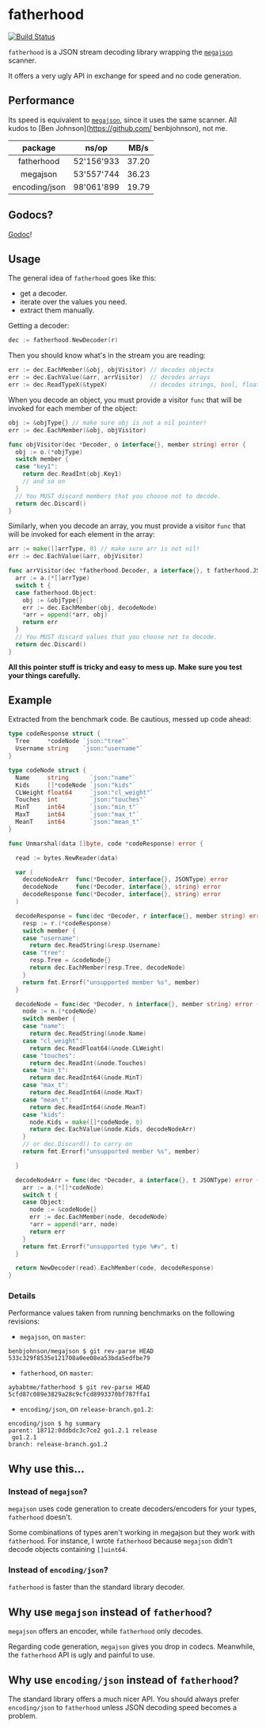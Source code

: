 fatherhood
==========
[![Build Status](https://drone.io/github.com/aybabtme/fatherhood/status.png)](https://drone.io/github.com/aybabtme/fatherhood/latest)

`fatherhood` is a JSON stream decoding library wrapping the
[`megajson`](https://github.com/benbjohnson/megajson) scanner.

It offers a very ugly API in exchange for speed and no code generation.

## Performance

Its speed is equivalent to [`megajson`](https://github.com/benbjohnson/megajson),
since it uses the same scanner.  All kudos to [Ben Johnson](https://github.com/
benbjohnson), not me.

|    package    |      ns/op |  MB/s |
|:-------------:|:----------:|:-----:|
|  fatherhood   | 52'156'933 | 37.20 |
|   megajson    | 53'557'744 | 36.23 |
| encoding/json | 98'061'899 | 19.79 |


## Godocs?

[Godoc](http://godoc.org/github.com/aybabtme/fatherhood)!

## Usage

The general idea of `fatherhood` goes like this:

* get a decoder.
* iterate over the values you need.
* extract them manually.

Getting a decoder:
```go
dec := fatherhood.NewDecoder(r)
```

Then you should know what's in the stream you are reading:
```go
err := dec.EachMember(&obj, objVisitor) // decodes objects
err := dec.EachValue(&arr, arrVisitor)  // decodes arrays
err := dec.ReadTypeX(&typeX)            // decodes strings, bool, floats, ints, etc
```

When you decode an object, you must provide a visitor `func` that will be invoked for each member of the object:

```go
obj := &objType{} // make sure obj is not a nil pointer!
err := dec.EachMember(&obj, objVisitor)

func objVisitor(dec *Decoder, o interface{}, member string) error {
  obj := o.(*objType)
  switch member {
  case "key1":
    return dec.ReadInt(obj.Key1)
    // and so on
  }
  // You MUST discard members that you choose not to decode.
  return dec.Discard()
}
```

Similarly, when you decode an array, you must provide a visitor `func` that will be invoked for each element in the array:

```go
arr := make([]arrType, 0) // make sure arr is not nil!
err := dec.EachValue(&arr, objVisitor)

func arrVisitor(dec *fatherhood.Decoder, a interface{}, t fatherhood.JSONType) error {
  arr := a.(*[]arrType)
  switch t {
  case fatherhood.Object:
    obj := &objType{}
    err := dec.EachMember(obj, decodeNode)
    *arr = append(*arr, obj)
    return err
  }
  // You MUST discard values that you choose not to decode.
  return dec.Discard()
}
```

__All this pointer stuff is tricky and easy to mess up.  Make sure you test
your things carefully.__

## Example

Extracted from the benchmark code. Be cautious, messed up code ahead:

```go
type codeResponse struct {
  Tree     *codeNode `json:"tree"`
  Username string    `json:"username"`
}

type codeNode struct {
  Name     string      `json:"name"`
  Kids     []*codeNode `json:"kids"`
  CLWeight float64     `json:"cl_weight"`
  Touches  int         `json:"touches"`
  MinT     int64       `json:"min_t"`
  MaxT     int64       `json:"max_t"`
  MeanT    int64       `json:"mean_t"`
}

func Unmarshal(data []byte, code *codeResponse) error {

  read := bytes.NewReader(data)

  var (
    decodeNodeArr  func(*Decoder, interface{}, JSONType) error
    decodeNode     func(*Decoder, interface{}, string) error
    decodeResponse func(*Decoder, interface{}, string) error
  )

  decodeResponse = func(dec *Decoder, r interface{}, member string) error {
    resp := r.(*codeResponse)
    switch member {
    case "username":
      return dec.ReadString(&resp.Username)
    case "tree":
      resp.Tree = &codeNode{}
      return dec.EachMember(resp.Tree, decodeNode)
    }
    return fmt.Errorf("unsupported member %s", member)
  }

  decodeNode = func(dec *Decoder, n interface{}, member string) error {
    node := n.(*codeNode)
    switch member {
    case "name":
      return dec.ReadString(&node.Name)
    case "cl_weight":
      return dec.ReadFloat64(&node.CLWeight)
    case "touches":
      return dec.ReadInt(&node.Touches)
    case "min_t":
      return dec.ReadInt64(&node.MinT)
    case "max_t":
      return dec.ReadInt64(&node.MaxT)
    case "mean_t":
      return dec.ReadInt64(&node.MeanT)
    case "kids":
      node.Kids = make([]*codeNode, 0)
      return dec.EachValue(&node.Kids, decodeNodeArr)
    }
    // or dec.Discard() to carry on
    return fmt.Errorf("unsupported member %s", member)

  }

  decodeNodeArr = func(dec *Decoder, a interface{}, t JSONType) error {
    arr := a.(*[]*codeNode)
    switch t {
    case Object:
      node := &codeNode{}
      err := dec.EachMember(node, decodeNode)
      *arr = append(*arr, node)
      return err
    }
    return fmt.Errorf("unsupported type %#v", t)
  }

  return NewDecoder(read).EachMember(code, decodeResponse)
}
```

### Details

Performance values taken from running benchmarks on the following revisions:

* `megajson`, on `master`:

```
benbjohnson/megajson $ git rev-parse HEAD
533c329f8535e121708a0ee08ea53bda5edfbe79
```

* `fatherhood`, on `master`:

```
aybabtme/fatherhood $ git rev-parse HEAD
5cfd87c089e3829a28c9cfcd8993370bf787ffa1
```

* `encoding/json`, on `release-branch.go1.2`:

```
encoding/json $ hg summary
parent: 18712:0ddbdc3c7ce2 go1.2.1 release
 go1.2.1
branch: release-branch.go1.2
```

## Why use this...

### Instead of `megajson`?

`megajson` uses code generation to create decoders/encoders for your types,
`fatherhood` doesn't.

Some combinations of types aren't working in megajson but they work with
`fatherhood`. For instance, I wrote `fatherhood` because `megajson` didn't
decode objects containing `[]uint64`.

### Instead of `encoding/json`?

`fatherhood` is faster than the standard library decoder.

## Why use `megajson` instead of `fatherhood`?

`megajson` offers an encoder, while `fatherhood` only decodes.

Regarding code generation, `megajson` gives you drop in codecs.
Meanwhile, the `fatherhood` API is ugly and painful to use.


## Why use `encoding/json` instead of `fatherhood`?

The standard library offers a much nicer API. You should always prefer
`encoding/json` to `fatherhood` unless JSON decoding speed becomes a problem.
